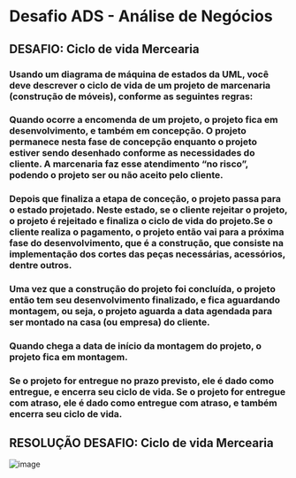 # Desafio ADS - Análise de Negócios

## DESAFIO: Ciclo de vida Mercearia
### Usando um diagrama de máquina de estados da UML, você deve descrever o ciclo de vida de um projeto de marcenaria (construção de móveis), conforme as seguintes regras:
### Quando ocorre a encomenda de um projeto, o projeto fica em desenvolvimento, e também em concepção. O projeto permanece nesta fase de concepção enquanto o projeto estiver sendo desenhado conforme as necessidades do cliente. A marcenaria faz esse atendimento “no risco”, podendo o projeto ser ou não aceito pelo cliente.
### Depois que finaliza a etapa de conceção, o projeto passa para o estado projetado. Neste estado, se o cliente rejeitar o projeto, o projeto é rejeitado e finaliza o ciclo de vida do projeto.Se o cliente realiza o pagamento, o projeto então vai para a próxima fase do desenvolvimento, que é a construção, que consiste na implementação dos cortes das peças necessárias, acessórios, dentre outros.
### Uma vez que a construção do projeto foi concluída, o projeto então tem seu desenvolvimento finalizado, e fica aguardando montagem, ou seja, o projeto aguarda a data agendada para ser montado na casa (ou empresa) do cliente.
### Quando chega a data de início da montagem do projeto, o projeto fica em montagem.
### Se o projeto for entregue no prazo previsto, ele é dado como entregue, e encerra seu ciclo de vida. Se o projeto for entregue com atraso, ele é dado como entregue com atraso, e também encerra seu ciclo de vida.

## RESOLUÇÃO DESAFIO: Ciclo de vida Mercearia
![image](https://github.com/Tleofreitas/Mod6_AnaliseDeSistemas/assets/88738577/14c1a03c-f324-4566-81bd-03899d85671b)

